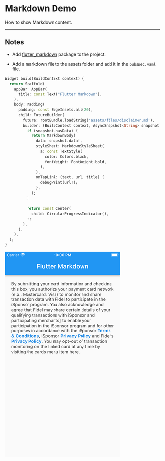 # Markdown Demo

How to show Markdown content.

---

## Notes

* Add [flutter_markdown](https://pub.dev/packages/flutter_markdown) package to the project.

* Add a markdown file to the assets folder and add it in the `pubspec.yaml` file.

```dart
Widget build(BuildContext context) {
  return Scaffold(
    appBar: AppBar(
      title: const Text("Flutter Markdown"),
    ),
    body: Padding(
      padding: const EdgeInsets.all(20),
      child: FutureBuilder(
        future: rootBundle.loadString('assets/files/disclaimer.md'),
        builder: (BuildContext context, AsyncSnapshot<String> snapshot) {
          if (snapshot.hasData) {
            return MarkdownBody(
              data: snapshot.data!,
              styleSheet: MarkdownStyleSheet(
                a: const TextStyle(
                  color: Colors.black,
                  fontWeight: FontWeight.bold,
                ),
              ),
              onTapLink: (text, url, title) {
                debugPrint(url!);
              },
            );
          }

          return const Center(
            child: CircularProgressIndicator(),
          );
        },
      ),
    ),
  );
}
```

![demo](https://raw.githubusercontent.com/Isuru-Nanayakkara/TIL-Flutter/main/img/markdown.png)